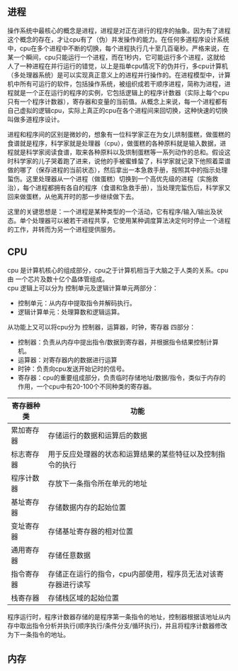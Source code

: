## 进程

操作系统中最核心的概念是进程，进程是对正在进行的程序的抽象。因为有了进程这个概念的存在，才让cpu有了（伪）并发操作的能力。在任何多道程序设计系统中，cpu在多个进程中不断的切换，每个进程执行几十至几百毫秒。严格来说，在某一个瞬间，cpu只能运行一个进程，而在1秒内，它可能运行多个进程，这就给人了一种进程在并行运行的错觉，以上是指单cpu情况下的伪并行，多cpu计算机（多处理器系统）是可以实现真正意义上的进程并行操作的。在进程模型中，计算机中所有可运行的软件，包括操作系统，被组织成若干顺序进程，简称为进程，进程就是一个正在运行的程序的实例，它包括逻辑上的程序计数器（实际上每个cpu只有一个程序计数器），寄存器和变量的当前值。从概念上来说，每一个进程都有自己虚拟的逻辑cpu，实际上真正的cpu在各个进程间来回切换，这种快速的切换叫做多道程序设计。  

进程和程序间的区别是微妙的，想象有一位科学家正在为女儿烘制蛋糕，做蛋糕的食谱就是程序，科学家就是处理器（cpu），做蛋糕的各种原料就是输入数据，进程就是科学家阅读食谱，取来各种原料以及烘制蛋糕等一系列动作的总和。假设这时科学家的儿子哭着跑了进来，说他的手被蜜蜂蛰了，科学家就记录下他照着菜谱做的哪了（保存进程的当前状态），然后拿出一本急救手册，按照其中的指示处理蜇伤。这里处理器从一个进程（做蛋糕）切换到一个高优先级的进程（实施救治），每个进程都拥有各自的程序（食谱和急救手册），当处理完蜇伤后，科学家又回来做蛋糕，从他离开时的那一步继续做下去。  

这里的关键思想是：一个进程是某种类型的一个活动，它有程序/输入/输出及状态。单个处理器可以被若干进程共享，它使用某种调度算法决定何时停止一个进程的工作，并转而为另一个进程提供服务。

## CPU
cpu 是计算机核心的组成部分，cpu之于计算机相当于大脑之于人类的关系。cpu由 一个芯片及数十亿个晶体管组成。  
cpu 逻辑上可以分为 控制单元及逻辑计算单元两部分：
- 控制单元：从内存中提取指令并解码执行。
- 逻辑计算单元：处理算数和逻辑运算。

从功能上又可以将cpu分为 控制器，运算器，时钟，寄存器 四部分：
- 控制器：负责从内存中提出指令/数据到寄存器，并根据指令结果控制计算机。
- 运算器：对寄存器内的数据进行运算
- 时钟：负责向cpu发送开始记时的信号。
- 寄存器：cpu的重要组成部分，负责临时存储地址/数据/指令，类似于内存的作用，一个cpu中有20-100个不同种类的寄存器。

|寄存器种类|功能|
|---|---|
|累加寄存器|存储运行的数据和运算后的数据|
|标志寄存器|用于反应处理器的状态和运算结果的某些特征以及控制指令的执行|
|程序计数器|存放下一条指令所在单元的地址|
|基址寄存器|存储数据内存的起始位置|
|变址寄存器|存储基址寄存器的相对位置|
|通用寄存器|存储任意数据|
|指令寄存器|存储正在运行的指令，cpu内部使用，程序员无法对该寄存器进行读写|
|栈寄存器|存储栈区域的起始位置|

程序运行时，程序计数器存储的是程序第一条指令的地址，控制器根据该地址从内存中取出指令分析并执行(顺序执行/条件分支/循环执行)，并且将程序计数器修改为下一条指令的地址。

## 内存


